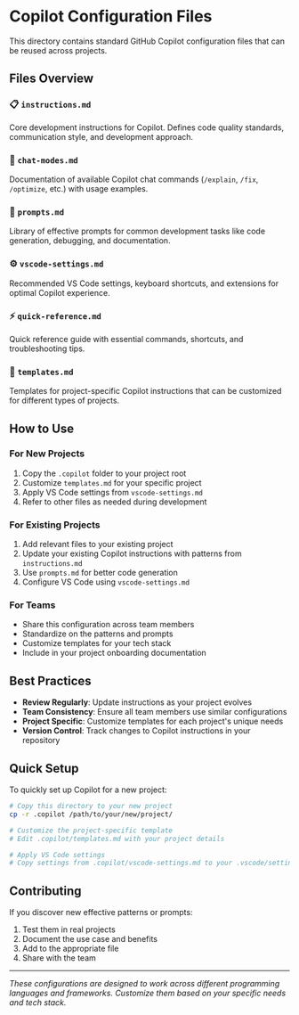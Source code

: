 # Copilot Configuration Files

This directory contains standard GitHub Copilot configuration files that can be reused across projects.

## Files Overview

### 📋 `instructions.md`
Core development instructions for Copilot. Defines code quality standards, communication style, and development approach.

### 💬 `chat-modes.md` 
Documentation of available Copilot chat commands (`/explain`, `/fix`, `/optimize`, etc.) with usage examples.

### 📝 `prompts.md`
Library of effective prompts for common development tasks like code generation, debugging, and documentation.

### ⚙️ `vscode-settings.md`
Recommended VS Code settings, keyboard shortcuts, and extensions for optimal Copilot experience.

### ⚡ `quick-reference.md`
Quick reference guide with essential commands, shortcuts, and troubleshooting tips.

### 📐 `templates.md`
Templates for project-specific Copilot instructions that can be customized for different types of projects.

## How to Use

### For New Projects
1. Copy the `.copilot` folder to your project root
2. Customize `templates.md` for your specific project
3. Apply VS Code settings from `vscode-settings.md`
4. Refer to other files as needed during development

### For Existing Projects
1. Add relevant files to your existing project
2. Update your existing Copilot instructions with patterns from `instructions.md`
3. Use `prompts.md` for better code generation
4. Configure VS Code using `vscode-settings.md`

### For Teams
- Share this configuration across team members
- Standardize on the patterns and prompts
- Customize templates for your tech stack
- Include in your project onboarding documentation

## Best Practices

- **Review Regularly**: Update instructions as your project evolves
- **Team Consistency**: Ensure all team members use similar configurations
- **Project Specific**: Customize templates for each project's unique needs
- **Version Control**: Track changes to Copilot instructions in your repository

## Quick Setup

To quickly set up Copilot for a new project:

```bash
# Copy this directory to your new project
cp -r .copilot /path/to/your/new/project/

# Customize the project-specific template
# Edit .copilot/templates.md with your project details

# Apply VS Code settings
# Copy settings from .copilot/vscode-settings.md to your .vscode/settings.json
```

## Contributing

If you discover new effective patterns or prompts:
1. Test them in real projects
2. Document the use case and benefits
3. Add to the appropriate file
4. Share with the team

---

*These configurations are designed to work across different programming languages and frameworks. Customize them based on your specific needs and tech stack.*